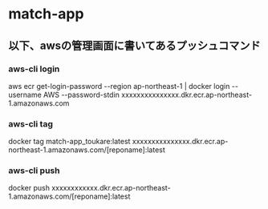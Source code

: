 # match-app


## 以下、awsの管理画面に書いてあるプッシュコマンド
### aws-cli login
aws ecr get-login-password --region ap-northeast-1 | docker login --username AWS --password-stdin xxxxxxxxxxxxxxx.dkr.ecr.ap-northeast-1.amazonaws.com

### aws-cli tag
docker tag match-app_toukare:latest xxxxxxxxxxxxxxx.dkr.ecr.ap-northeast-1.amazonaws.com/[reponame]:latest

### aws-cli push
docker push xxxxxxxxxxxx.dkr.ecr.ap-northeast-1.amazonaws.com/[reponame]:latest
